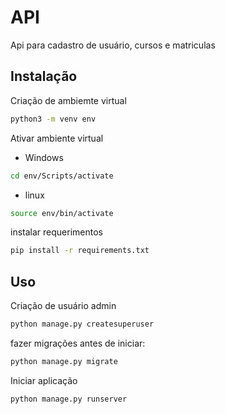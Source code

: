 
# API 

Api para cadastro de usuário, cursos e matriculas 

## Instalação 

Criação de ambiemte virtual 

```bash
python3 -m venv env
```
Ativar ambiente virtual
* Windows 
```bash
cd env/Scripts/activate
```
* linux
```bash
source env/bin/activate
```

instalar requerimentos

```bash
pip install -r requirements.txt
```


## Uso

Criação de usuário admin
```bash
python manage.py createsuperuser
```
fazer migrações antes de iniciar:

```bash
python manage.py migrate
```

Iniciar aplicação

```bash
python manage.py runserver
```
